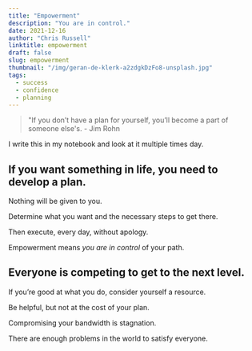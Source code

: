 ```yaml
---
title: "Empowerment"
description: "You are in control."
date: 2021-12-16
author: "Chris Russell"
linktitle: empowerment
draft: false
slug: empowerment
thumbnail: "/img/geran-de-klerk-a2zdgkDzFo8-unsplash.jpg"
tags:
  - success
  - confidence
  - planning
---
```

>"If you don’t have a plan for yourself, you’ll become a part of someone else's. - Jim Rohn 

I write this in my notebook and look at it multiple times day.  

 
## If you want something in life, you need to develop a plan.

Nothing will be given to you.

Determine what you want and the necessary steps to get there.

Then execute, every day, without apology.

Empowerment means *you are in control* of your path.

## Everyone is competing to get to the next level.

If you’re good at what you do, consider yourself a resource.

Be helpful, but not at the cost of your plan.

Compromising your bandwidth is stagnation. 

There are enough problems in the world to satisfy everyone.